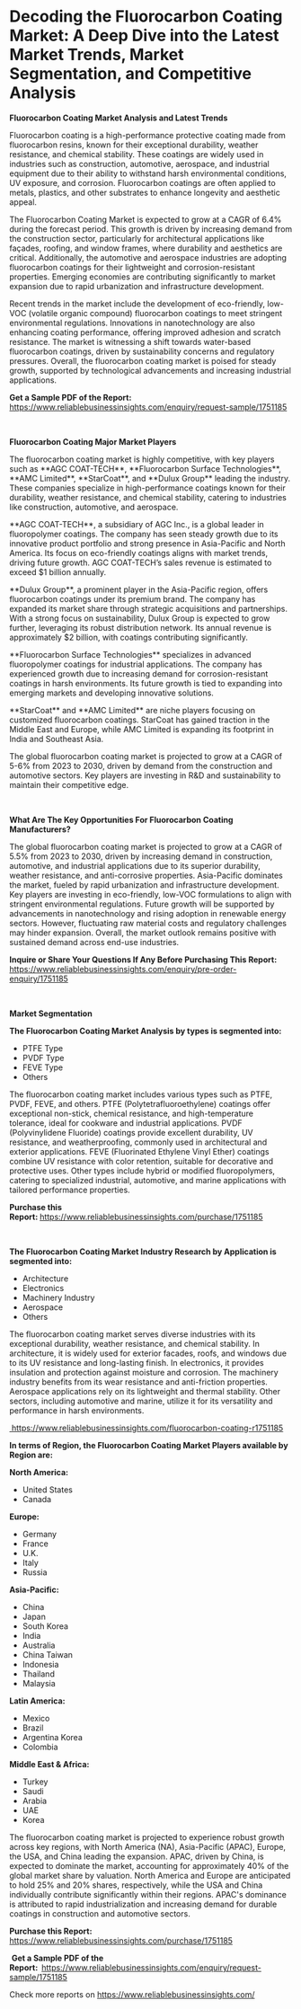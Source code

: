 <p><h1>Decoding the Fluorocarbon Coating Market: A Deep Dive into the Latest Market Trends, Market Segmentation, and Competitive Analysis</h1></p><p><strong>Fluorocarbon Coating Market Analysis and Latest Trends</strong></p>
<p><p>Fluorocarbon coating is a high-performance protective coating made from fluorocarbon resins, known for their exceptional durability, weather resistance, and chemical stability. These coatings are widely used in industries such as construction, automotive, aerospace, and industrial equipment due to their ability to withstand harsh environmental conditions, UV exposure, and corrosion. Fluorocarbon coatings are often applied to metals, plastics, and other substrates to enhance longevity and aesthetic appeal.</p><p>The Fluorocarbon Coating Market is expected to grow at a CAGR of 6.4% during the forecast period. This growth is driven by increasing demand from the construction sector, particularly for architectural applications like façades, roofing, and window frames, where durability and aesthetics are critical. Additionally, the automotive and aerospace industries are adopting fluorocarbon coatings for their lightweight and corrosion-resistant properties. Emerging economies are contributing significantly to market expansion due to rapid urbanization and infrastructure development.</p><p>Recent trends in the market include the development of eco-friendly, low-VOC (volatile organic compound) fluorocarbon coatings to meet stringent environmental regulations. Innovations in nanotechnology are also enhancing coating performance, offering improved adhesion and scratch resistance. The market is witnessing a shift towards water-based fluorocarbon coatings, driven by sustainability concerns and regulatory pressures. Overall, the fluorocarbon coating market is poised for steady growth, supported by technological advancements and increasing industrial applications.</p></p>
<p><strong>Get a Sample PDF of the Report:&nbsp;</strong> <a href="https://www.reliablebusinessinsights.com/enquiry/request-sample/1751185?utm_campaign=1117&utm_medium=2&utm_source=Github&utm_content=ia&utm_term=26012025&utm_id=fluorocarbon-coating">https://www.reliablebusinessinsights.com/enquiry/request-sample/1751185</a></p>
<p>&nbsp;</p>
<p><strong>Fluorocarbon Coating Major Market Players</strong></p>
<p><p>The fluorocarbon coating market is highly competitive, with key players such as **AGC COAT-TECH**, **Fluorocarbon Surface Technologies**, **AMC Limited**, **StarCoat**, and **Dulux Group** leading the industry. These companies specialize in high-performance coatings known for their durability, weather resistance, and chemical stability, catering to industries like construction, automotive, and aerospace.</p><p>**AGC COAT-TECH**, a subsidiary of AGC Inc., is a global leader in fluoropolymer coatings. The company has seen steady growth due to its innovative product portfolio and strong presence in Asia-Pacific and North America. Its focus on eco-friendly coatings aligns with market trends, driving future growth. AGC COAT-TECH’s sales revenue is estimated to exceed $1 billion annually.</p><p>**Dulux Group**, a prominent player in the Asia-Pacific region, offers fluorocarbon coatings under its premium brand. The company has expanded its market share through strategic acquisitions and partnerships. With a strong focus on sustainability, Dulux Group is expected to grow further, leveraging its robust distribution network. Its annual revenue is approximately $2 billion, with coatings contributing significantly.</p><p>**Fluorocarbon Surface Technologies** specializes in advanced fluoropolymer coatings for industrial applications. The company has experienced growth due to increasing demand for corrosion-resistant coatings in harsh environments. Its future growth is tied to expanding into emerging markets and developing innovative solutions.</p><p>**StarCoat** and **AMC Limited** are niche players focusing on customized fluorocarbon coatings. StarCoat has gained traction in the Middle East and Europe, while AMC Limited is expanding its footprint in India and Southeast Asia.</p><p>The global fluorocarbon coating market is projected to grow at a CAGR of 5-6% from 2023 to 2030, driven by demand from the construction and automotive sectors. Key players are investing in R&D and sustainability to maintain their competitive edge.</p></p>
<p>&nbsp;</p>
<p><strong>What Are The Key Opportunities For Fluorocarbon Coating Manufacturers?</strong></p>
<p><p>The global fluorocarbon coating market is projected to grow at a CAGR of 5.5% from 2023 to 2030, driven by increasing demand in construction, automotive, and industrial applications due to its superior durability, weather resistance, and anti-corrosive properties. Asia-Pacific dominates the market, fueled by rapid urbanization and infrastructure development. Key players are investing in eco-friendly, low-VOC formulations to align with stringent environmental regulations. Future growth will be supported by advancements in nanotechnology and rising adoption in renewable energy sectors. However, fluctuating raw material costs and regulatory challenges may hinder expansion. Overall, the market outlook remains positive with sustained demand across end-use industries.</p></p>
<p><strong>Inquire or Share Your Questions If Any Before Purchasing This Report:</strong> <a href="https://www.reliablebusinessinsights.com/enquiry/pre-order-enquiry/1751185?utm_campaign=1117&utm_medium=2&utm_source=Github&utm_content=ia&utm_term=26012025&utm_id=fluorocarbon-coating">https://www.reliablebusinessinsights.com/enquiry/pre-order-enquiry/1751185</a></p>
<p>&nbsp;</p>
<p><strong>Market Segmentation</strong></p>
<p><strong>The Fluorocarbon Coating Market Analysis by types is segmented into:</strong></p>
<p><ul><li>PTFE Type</li><li>PVDF Type</li><li>FEVE Type</li><li>Others</li></ul></p>
<p><p>The fluorocarbon coating market includes various types such as PTFE, PVDF, FEVE, and others. PTFE (Polytetrafluoroethylene) coatings offer exceptional non-stick, chemical resistance, and high-temperature tolerance, ideal for cookware and industrial applications. PVDF (Polyvinylidene Fluoride) coatings provide excellent durability, UV resistance, and weatherproofing, commonly used in architectural and exterior applications. FEVE (Fluorinated Ethylene Vinyl Ether) coatings combine UV resistance with color retention, suitable for decorative and protective uses. Other types include hybrid or modified fluoropolymers, catering to specialized industrial, automotive, and marine applications with tailored performance properties.</p></p>
<p><strong>Purchase this Report:&nbsp;</strong><a href="https://www.reliablebusinessinsights.com/purchase/1751185?utm_campaign=1117&utm_medium=2&utm_source=Github&utm_content=ia&utm_term=26012025&utm_id=fluorocarbon-coating">https://www.reliablebusinessinsights.com/purchase/1751185</a></p>
<p>&nbsp;</p>
<p><strong>The Fluorocarbon Coating Market Industry Research by Application is segmented into:</strong></p>
<p><ul><li>Architecture</li><li>Electronics</li><li>Machinery Industry</li><li>Aerospace</li><li>Others</li></ul></p>
<p><p>The fluorocarbon coating market serves diverse industries with its exceptional durability, weather resistance, and chemical stability. In architecture, it is widely used for exterior facades, roofs, and windows due to its UV resistance and long-lasting finish. In electronics, it provides insulation and protection against moisture and corrosion. The machinery industry benefits from its wear resistance and anti-friction properties. Aerospace applications rely on its lightweight and thermal stability. Other sectors, including automotive and marine, utilize it for its versatility and performance in harsh environments.</p></p>
<p><a href="https://www.reliablebusinessinsights.com/fluorocarbon-coating-r1751185?utm_campaign=1117&utm_medium=2&utm_source=Github&utm_content=ia&utm_term=26012025&utm_id=fluorocarbon-coating">&nbsp;https://www.reliablebusinessinsights.com/fluorocarbon-coating-r1751185</a></p>
<p><strong>In terms of Region, the Fluorocarbon Coating Market Players available by Region are:</strong></p>
<p>
    <p> <strong> North America: </strong>
        <ul>
            <li>United States</li>
            <li>Canada</li>
        </ul>
        </p> 
    <p> <strong> Europe: </strong>
        <ul>
            <li>Germany</li>
            <li>France</li>
            <li>U.K.</li>
            <li>Italy</li>
            <li>Russia</li>
        </ul>
        </p> 
    <p> <strong> Asia-Pacific: </strong>
        <ul>
            <li>China</li>
            <li>Japan</li>
            <li>South Korea</li>
            <li>India</li>
            <li>Australia</li>
            <li>China Taiwan</li>
            <li>Indonesia</li>
            <li>Thailand</li>
            <li>Malaysia</li>
        </ul>
        </p> 
    <p> <strong> Latin America: </strong>
        <ul>
            <li>Mexico</li>
            <li>Brazil</li>
            <li>Argentina Korea</li>
            <li>Colombia</li>
        </ul>
        </p> 
    <p> <strong> Middle East & Africa: </strong>
        <ul>
            <li>Turkey</li>
            <li>Saudi</li>
            <li>Arabia</li>
            <li>UAE</li>
            <li>Korea</li>
        </ul>
    </p>
    </p>
<p><p>The fluorocarbon coating market is projected to experience robust growth across key regions, with North America (NA), Asia-Pacific (APAC), Europe, the USA, and China leading the expansion. APAC, driven by China, is expected to dominate the market, accounting for approximately 40% of the global market share by valuation. North America and Europe are anticipated to hold 25% and 20% shares, respectively, while the USA and China individually contribute significantly within their regions. APAC's dominance is attributed to rapid industrialization and increasing demand for durable coatings in construction and automotive sectors.</p></p>
<p><strong>Purchase this Report: </strong><a href="https://www.reliablebusinessinsights.com/purchase/1751185?utm_campaign=1117&utm_medium=2&utm_source=Github&utm_content=ia&utm_term=26012025&utm_id=fluorocarbon-coating">https://www.reliablebusinessinsights.com/purchase/1751185</a></p>
<p>&nbsp;<strong>Get a Sample PDF of the Report:&nbsp;&nbsp;</strong><a href="https://www.reliablebusinessinsights.com/enquiry/request-sample/1751185?utm_campaign=1117&utm_medium=2&utm_source=Github&utm_content=ia&utm_term=26012025&utm_id=fluorocarbon-coating">https://www.reliablebusinessinsights.com/enquiry/request-sample/1751185</a></p>
<p><strong></strong></p>
<p>Check more reports on <a href="https://www.reliablebusinessinsights.com/?utm_campaign=1117&utm_medium=2&utm_source=Github&utm_content=ia&utm_term=26012025&utm_id=fluorocarbon-coating">https://www.reliablebusinessinsights.com/</a></p>